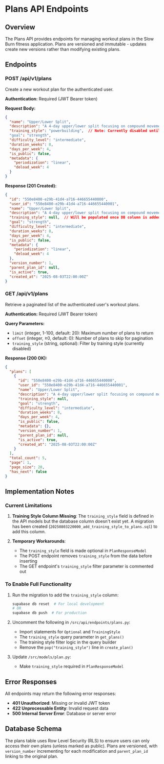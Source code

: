 # Plans API Endpoints

## Overview

The Plans API provides endpoints for managing workout plans in the Slow Burn fitness application. Plans are versioned and immutable - updates create new versions rather than modifying existing plans.

## Endpoints

### POST /api/v1/plans
Create a new workout plan for the authenticated user.

**Authentication:** Required (JWT Bearer token)

**Request Body:**
```json
{
  "name": "Upper/Lower Split",
  "description": "A 4-day upper/lower split focusing on compound movements",
  "training_style": "powerbuilding",  // Note: Currently disabled until DB column is added
  "goal": "strength",
  "difficulty_level": "intermediate",
  "duration_weeks": 8,
  "days_per_week": 4,
  "is_public": false,
  "metadata": {
    "periodization": "linear",
    "deload_week": 4
  }
}
```

**Response (201 Created):**
```json
{
  "id": "550e8400-e29b-41d4-a716-446655440000",
  "user_id": "550e8400-e29b-41d4-a716-446655440001",
  "name": "Upper/Lower Split",
  "description": "A 4-day upper/lower split focusing on compound movements",
  "training_style": null,  // Will be populated once DB column is added
  "goal": "strength",
  "difficulty_level": "intermediate",
  "duration_weeks": 8,
  "days_per_week": 4,
  "is_public": false,
  "metadata": {
    "periodization": "linear",
    "deload_week": 4
  },
  "version_number": 1,
  "parent_plan_id": null,
  "is_active": true,
  "created_at": "2025-08-03T22:00:00Z"
}
```

### GET /api/v1/plans
Retrieve a paginated list of the authenticated user's workout plans.

**Authentication:** Required (JWT Bearer token)

**Query Parameters:**
- `limit` (integer, 1-100, default: 20): Maximum number of plans to return
- `offset` (integer, ≥0, default: 0): Number of plans to skip for pagination
- `training_style` (string, optional): Filter by training style (currently disabled)

**Response (200 OK):**
```json
{
  "plans": [
    {
      "id": "550e8400-e29b-41d4-a716-446655440000",
      "user_id": "550e8400-e29b-41d4-a716-446655440001",
      "name": "Upper/Lower Split",
      "description": "A 4-day upper/lower split focusing on compound movements",
      "training_style": null,
      "goal": "strength",
      "difficulty_level": "intermediate",
      "duration_weeks": 8,
      "days_per_week": 4,
      "is_public": false,
      "metadata": {},
      "version_number": 1,
      "parent_plan_id": null,
      "is_active": true,
      "created_at": "2025-08-03T22:00:00Z"
    }
  ],
  "total_count": 5,
  "page": 1,
  "page_size": 20,
  "has_next": false
}
```

## Implementation Notes

### Current Limitations
1. **Training Style Column Missing**: The `training_style` field is defined in the API models but the database column doesn't exist yet. A migration has been created (`20250803220000_add_training_style_to_plans.sql`) to add this column.

2. **Temporary Workarounds**:
   - The `training_style` field is made optional in `PlanResponseModel`
   - The POST endpoint removes `training_style` from the data before inserting
   - The GET endpoint's `training_style` filter parameter is commented out

### To Enable Full Functionality
1. Run the migration to add the `training_style` column:
   ```bash
   supabase db reset  # For local development
   # OR
   supabase db push  # For production
   ```

2. Uncomment the following in `/src/api/endpoints/plans.py`:
   - Import statements for `Optional` and `TrainingStyle`
   - The `training_style` query parameter in `get_plans()`
   - The training style filter logic in the query builder
   - Remove the `pop("training_style")` line in `create_plan()`

3. Update `/src/models/plan.py`:
   - Make `training_style` required in `PlanResponseModel`

## Error Responses

All endpoints may return the following error responses:

- **401 Unauthorized**: Missing or invalid JWT token
- **422 Unprocessable Entity**: Invalid request data
- **500 Internal Server Error**: Database or server error

## Database Schema

The plans table uses Row Level Security (RLS) to ensure users can only access their own plans (unless marked as public). Plans are versioned, with `version_number` incrementing for each modification and `parent_plan_id` linking to the original plan.